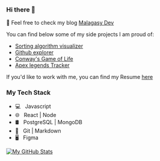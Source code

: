 ### Hi there 👋

🔭 Feel free to check my blog [Malagasy Dev](https://malagasydev.com/)

You can find below some of my side projects I am proud of:

- [Sorting algorithm visualizer](https://sorting-visualizer-peach.vercel.app/)
- [Github explorer](https://github-explorer-rho.now.sh/)
- [Conway's Game of Life](https://game-of-life-bay.vercel.app/)
- [Apex legends Tracker](https://apex-tracker-v2.herokuapp.com/)

If you'd like to work with me, you can find my Resume [here](https://github.com/notAro14/my-resume/blob/master/resume.pdf)

### My Tech Stack

- 💻 &nbsp; Javascript
- 🌐 &nbsp; React | Node
- 🛢 &nbsp; PostgreSQL | MongoDB
- 🔧 &nbsp; Git | Markdown
- 🖥 &nbsp; Figma

[![My GitHub Stats](https://github-readme-stats.vercel.app/api?username=notAro14&show_icons=true)](https://github.com/notAro14)
